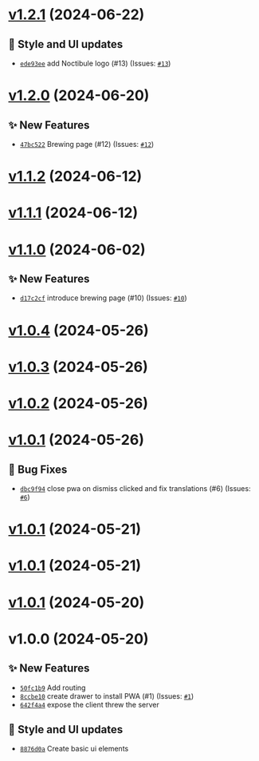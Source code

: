 # [v1.2.1](https://github.com/Anthony-Jhoiro/tea-vision/compare/v1.2.0...v1.2.1) (2024-06-22)

## 💄 Style and UI updates
- [`ede93ee`](https://github.com/Anthony-Jhoiro/tea-vision/commit/ede93ee)  add Noctibule logo (#13) (Issues: [`#13`](https://github.com/Anthony-Jhoiro/tea-vision/issues/13))

# [v1.2.0](https://github.com/Anthony-Jhoiro/tea-vision/compare/v1.1.2...v1.2.0) (2024-06-20)

## ✨ New Features

- [`47bc522`](https://github.com/Anthony-Jhoiro/tea-vision/commit/47bc522)   Brewing page (#12) (Issues: [`#12`](https://github.com/Anthony-Jhoiro/tea-vision/issues/12))

# [v1.1.2](https://github.com/Anthony-Jhoiro/tea-vision/compare/v1.1.1...v1.1.2) (2024-06-12)

# [v1.1.1](https://github.com/Anthony-Jhoiro/tea-vision/compare/v1.1.0...v1.1.1) (2024-06-12)

# [v1.1.0](https://github.com/Anthony-Jhoiro/tea-vision/compare/v1.0.4...v1.1.0) (2024-06-02)

## ✨ New Features

- [`d17c2cf`](https://github.com/Anthony-Jhoiro/tea-vision/commit/d17c2cf)  introduce brewing page (#10) (Issues: [`#10`](https://github.com/Anthony-Jhoiro/tea-vision/issues/10))

# [v1.0.4](https://github.com/Anthony-Jhoiro/tea-vision/compare/v1.0.3...v1.0.4) (2024-05-26)

# [v1.0.3](https://github.com/Anthony-Jhoiro/tea-vision/compare/v1.0.2...v1.0.3) (2024-05-26)

# [v1.0.2](https://github.com/Anthony-Jhoiro/tea-vision/compare/v1.0.1...v1.0.2) (2024-05-26)

# [v1.0.1](https://github.com/Anthony-Jhoiro/tea-vision/compare/v1.0.0...v1.0.1) (2024-05-26)

## 🐛 Bug Fixes

- [`dbc9f94`](https://github.com/Anthony-Jhoiro/tea-vision/commit/dbc9f94)  close pwa on dismiss clicked and fix translations (#6) (Issues: [`#6`](https://github.com/Anthony-Jhoiro/tea-vision/issues/6))

# [v1.0.1](https://github.com/Anthony-Jhoiro/tea-vision/compare/v1.0.0...v1.0.1) (2024-05-21)

# [v1.0.1](https://github.com/Anthony-Jhoiro/tea-vision/compare/v1.0.0...v1.0.1) (2024-05-21)

# [v1.0.1](https://github.com/Anthony-Jhoiro/tea-vision/compare/v1.0.0...v1.0.1) (2024-05-20)

# v1.0.0 (2024-05-20)

## ✨ New Features

- [`50fc1b9`](https://github.com/Anthony-Jhoiro/tea-vision/commit/50fc1b9)  Add routing 
- [`8ccbe10`](https://github.com/Anthony-Jhoiro/tea-vision/commit/8ccbe10)  create drawer to install PWA (#1) (Issues: [`#1`](https://github.com/Anthony-Jhoiro/tea-vision/issues/1))
- [`642f4a4`](https://github.com/Anthony-Jhoiro/tea-vision/commit/642f4a4)  expose the client threw the server 

## 💄 Style and UI updates
- [`8876d0a`](https://github.com/Anthony-Jhoiro/tea-vision/commit/8876d0a)  Create basic ui elements
